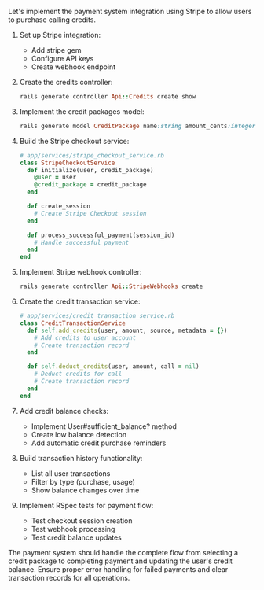 Let's implement the payment system integration using Stripe to allow users to purchase calling credits.

1. Set up Stripe integration:
   - Add stripe gem
   - Configure API keys
   - Create webhook endpoint

2. Create the credits controller:
   ```ruby
   rails generate controller Api::Credits create show
   ```

3. Implement the credit packages model:
   ```ruby
   rails generate model CreditPackage name:string amount_cents:integer price_cents:integer
   ```

4. Build the Stripe checkout service:
   ```ruby
   # app/services/stripe_checkout_service.rb
   class StripeCheckoutService
     def initialize(user, credit_package)
       @user = user
       @credit_package = credit_package
     end

     def create_session
       # Create Stripe Checkout session
     end

     def process_successful_payment(session_id)
       # Handle successful payment
     end
   end
   ```

5. Implement Stripe webhook controller:
   ```ruby
   rails generate controller Api::StripeWebhooks create
   ```

6. Create the credit transaction service:
   ```ruby
   # app/services/credit_transaction_service.rb
   class CreditTransactionService
     def self.add_credits(user, amount, source, metadata = {})
       # Add credits to user account
       # Create transaction record
     end

     def self.deduct_credits(user, amount, call = nil)
       # Deduct credits for call
       # Create transaction record
     end
   end
   ```

7. Add credit balance checks:
   - Implement User#sufficient_balance? method
   - Create low balance detection
   - Add automatic credit purchase reminders

8. Build transaction history functionality:
   - List all user transactions
   - Filter by type (purchase, usage)
   - Show balance changes over time

9. Implement RSpec tests for payment flow:
   - Test checkout session creation
   - Test webhook processing
   - Test credit balance updates

The payment system should handle the complete flow from selecting a credit package to completing payment and updating the user's credit balance. Ensure proper error handling for failed payments and clear transaction records for all operations.